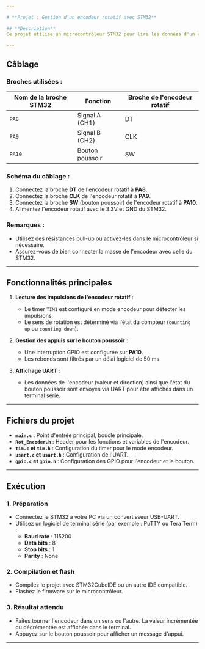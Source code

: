 ```yaml
---

# **Projet : Gestion d'un encodeur rotatif avec STM32**

## **Description**
Ce projet utilise un microcontrôleur STM32 pour lire les données d'un encodeur rotatif et gérer un bouton poussoir intégré. Les données sont transmises via UART pour affichage dans un terminal.

---
```


## **Câblage**

### **Broches utilisées :**
| Nom de la broche STM32 | Fonction             | Broche de l'encodeur rotatif |
|-------------------------|----------------------|--------------------------------|
| `PA8`                  | Signal A (CH1)      | DT                             |
| `PA9`                  | Signal B (CH2)      | CLK                            |
| `PA10`                 | Bouton poussoir     | SW                             |

### **Schéma du câblage :**
1. Connectez la broche **DT** de l'encodeur rotatif à **PA8**.
2. Connectez la broche **CLK** de l'encodeur rotatif à **PA9**.
3. Connectez la broche **SW** (bouton poussoir) de l'encodeur rotatif à **PA10**.
4. Alimentez l'encodeur rotatif avec le 3.3V et GND du STM32.

### **Remarques :**
- Utilisez des résistances pull-up ou activez-les dans le microcontrôleur si nécessaire.
- Assurez-vous de bien connecter la masse de l'encodeur avec celle du STM32.

---

## **Fonctionnalités principales**
1. **Lecture des impulsions de l'encodeur rotatif** :
   - Le timer `TIM1` est configuré en mode encodeur pour détecter les impulsions.
   - Le sens de rotation est déterminé via l'état du compteur (`counting up` ou `counting down`).

2. **Gestion des appuis sur le bouton poussoir** :
   - Une interruption GPIO est configurée sur **PA10**.
   - Les rebonds sont filtrés par un délai logiciel de 50 ms.

3. **Affichage UART** :
   - Les données de l'encodeur (valeur et direction) ainsi que l'état du bouton poussoir sont envoyés via UART pour être affichés dans un terminal série.

---

## **Fichiers du projet**
- **`main.c`** : Point d'entrée principal, boucle principale.
- **`Rot_Encoder.h`** : Header pour les fonctions et variables de l'encodeur.
- **`tim.c` et `tim.h`** : Configuration du timer pour le mode encodeur.
- **`usart.c` et `usart.h`** : Configuration de l'UART.
- **`gpio.c` et `gpio.h`** : Configuration des GPIO pour l'encodeur et le bouton.

---

## **Exécution**

### **1. Préparation**
- Connectez le STM32 à votre PC via un convertisseur USB-UART.
- Utilisez un logiciel de terminal série (par exemple : PuTTY ou Tera Term) :
  - **Baud rate** : 115200
  - **Data bits** : 8
  - **Stop bits** : 1
  - **Parity** : None

### **2. Compilation et flash**
- Compilez le projet avec STM32CubeIDE ou un autre IDE compatible.
- Flashez le firmware sur le microcontrôleur.

### **3. Résultat attendu**
- Faites tourner l'encodeur dans un sens ou l'autre. La valeur incrémentée ou décrémentée est affichée dans le terminal.
- Appuyez sur le bouton poussoir pour afficher un message d'appui.

---
